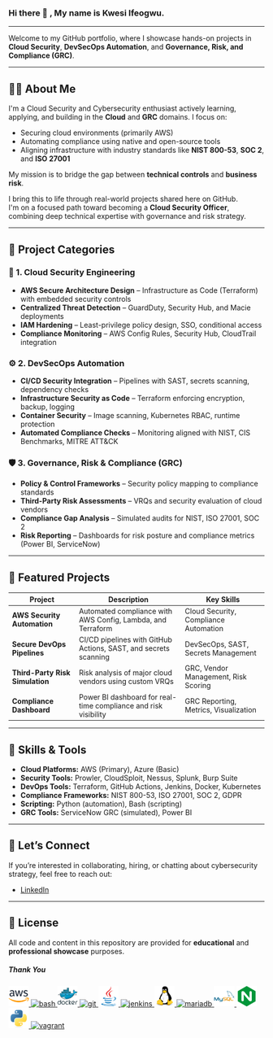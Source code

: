 ###  Hi there 👋 , My name is Kwesi Ifeogwu. 

---

Welcome to my GitHub portfolio, where I showcase hands-on projects in **Cloud Security**, **DevSecOps Automation**, and **Governance, Risk, and Compliance (GRC)**.

---

## 👨‍💻 About Me

I'm a Cloud Security and Cybersecurity enthusiast actively learning, applying, and building in the **Cloud** and **GRC** domains. I focus on:

- Securing cloud environments (primarily AWS)
- Automating compliance using native and open-source tools
- Aligning infrastructure with industry standards like **NIST 800-53**, **SOC 2**, and **ISO 27001**

My mission is to bridge the gap between **technical controls** and **business risk**.

I bring this to life through real-world projects shared here on GitHub.  
I'm on a focused path toward becoming a **Cloud Security Officer**, combining deep technical expertise with governance and risk strategy.

---

## 📂 Project Categories

### 🔐 1. Cloud Security Engineering
- **AWS Secure Architecture Design** – Infrastructure as Code (Terraform) with embedded security controls  
- **Centralized Threat Detection** – GuardDuty, Security Hub, and Macie deployments  
- **IAM Hardening** – Least-privilege policy design, SSO, conditional access  
- **Compliance Monitoring** – AWS Config Rules, Security Hub, CloudTrail integration  

### ⚙️ 2. DevSecOps Automation
- **CI/CD Security Integration** – Pipelines with SAST, secrets scanning, dependency checks  
- **Infrastructure Security as Code** – Terraform enforcing encryption, backup, logging  
- **Container Security** – Image scanning, Kubernetes RBAC, runtime protection  
- **Automated Compliance Checks** – Monitoring aligned with NIST, CIS Benchmarks, MITRE ATT&CK  

### 🛡️ 3. Governance, Risk & Compliance (GRC)
- **Policy & Control Frameworks** – Security policy mapping to compliance standards  
- **Third-Party Risk Assessments** – VRQs and security evaluation of cloud vendors  
- **Compliance Gap Analysis** – Simulated audits for NIST, ISO 27001, SOC 2  
- **Risk Reporting** – Dashboards for risk posture and compliance metrics (Power BI, ServiceNow)

---

## 🚀 Featured Projects

| Project                        | Description                                                        | Key Skills                            |
|-------------------------------|--------------------------------------------------------------------|----------------------------------------|
| **AWS Security Automation**   | Automated compliance with AWS Config, Lambda, and Terraform        | Cloud Security, Compliance Automation |
| **Secure DevOps Pipelines**   | CI/CD pipelines with GitHub Actions, SAST, and secrets scanning    | DevSecOps, SAST, Secrets Management   |
| **Third-Party Risk Simulation** | Risk analysis of major cloud vendors using custom VRQs             | GRC, Vendor Management, Risk Scoring  |
| **Compliance Dashboard**      | Power BI dashboard for real-time compliance and risk visibility    | GRC Reporting, Metrics, Visualization |

---

## 🧰 Skills & Tools

- **Cloud Platforms:** AWS (Primary), Azure (Basic)  
- **Security Tools:** Prowler, CloudSploit, Nessus, Splunk, Burp Suite  
- **DevOps Tools:** Terraform, GitHub Actions, Jenkins, Docker, Kubernetes  
- **Compliance Frameworks:** NIST 800-53, ISO 27001, SOC 2, GDPR  
- **Scripting:** Python (automation), Bash (scripting)  
- **GRC Tools:** ServiceNow GRC (simulated), Power BI  

---

## 🤝 Let’s Connect

If you’re interested in collaborating, hiring, or chatting about cybersecurity strategy, feel free to reach out:

- [LinkedIn](https://www.linkedin.com/in/kwesi-loves-tech/)  


---

## 📄 License

All code and content in this repository are provided for **educational** and **professional showcase** purposes.


<h5 align="left"> Thank You</h5>
<p align="left"> <a href="https://aws.amazon.com" target="_blank" rel="noreferrer"> <img src="https://raw.githubusercontent.com/devicons/devicon/master/icons/amazonwebservices/amazonwebservices-original-wordmark.svg" alt="aws" width="40" height="40"/> </a> <a href="https://www.gnu.org/software/bash/" target="_blank" rel="noreferrer"> <img src="https://www.vectorlogo.zone/logos/gnu_bash/gnu_bash-icon.svg" alt="bash" width="40" height="40"/> </a> <a href="https://www.docker.com/" target="_blank" rel="noreferrer"> <img src="https://raw.githubusercontent.com/devicons/devicon/master/icons/docker/docker-original-wordmark.svg" alt="docker" width="40" height="40"/> </a>  <a href="https://git-scm.com/" target="_blank" rel="noreferrer"> <img src="https://www.vectorlogo.zone/logos/git-scm/git-scm-icon.svg" alt="git" width="40" height="40"/> </a> <a href="https://www.java.com" target="_blank" rel="noreferrer"> <img src="https://raw.githubusercontent.com/devicons/devicon/master/icons/java/java-original.svg" alt="java" width="40" height="40"/> </a> <a href="https://www.jenkins.io" target="_blank" rel="noreferrer"> <img src="https://www.vectorlogo.zone/logos/jenkins/jenkins-icon.svg" alt="jenkins" width="40" height="40"/>  <a href="https://www.linux.org/" target="_blank" rel="noreferrer"> <img src="https://raw.githubusercontent.com/devicons/devicon/master/icons/linux/linux-original.svg" alt="linux" width="40" height="40"/> </a> <a href="https://mariadb.org/" target="_blank" rel="noreferrer"> <img src="https://www.vectorlogo.zone/logos/mariadb/mariadb-icon.svg" alt="mariadb" width="40" height="40"/> </a> <a href="https://www.mysql.com/" target="_blank" rel="noreferrer"> <img src="https://raw.githubusercontent.com/devicons/devicon/master/icons/mysql/mysql-original-wordmark.svg" alt="mysql" width="40" height="40"/> </a> <a href="https://www.nginx.com" target="_blank" rel="noreferrer"> <img src="https://raw.githubusercontent.com/devicons/devicon/master/icons/nginx/nginx-original.svg" alt="nginx" width="40" height="40"/> </a> <a href="https://www.python.org" target="_blank" rel="noreferrer"> <img src="https://raw.githubusercontent.com/devicons/devicon/master/icons/python/python-original.svg" alt="python" width="40" height="40"/> </a> <a href="https://www.vagrantup.com/" target="_blank" rel="noreferrer"> <img src="https://www.vectorlogo.zone/logos/vagrantup/vagrantup-icon.svg" alt="vagrant" width="40" height="40"/> </a> </p>
